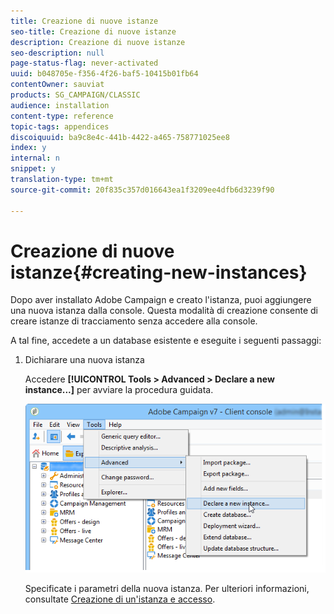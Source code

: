 ```yaml
---
title: Creazione di nuove istanze
seo-title: Creazione di nuove istanze
description: Creazione di nuove istanze
seo-description: null
page-status-flag: never-activated
uuid: b048705e-f356-4f26-baf5-10415b01fb64
contentOwner: sauviat
products: SG_CAMPAIGN/CLASSIC
audience: installation
content-type: reference
topic-tags: appendices
discoiquuid: ba9c8e4c-441b-4422-a465-758771025ee8
index: y
internal: n
snippet: y
translation-type: tm+mt
source-git-commit: 20f835c357d016643ea1f3209ee4dfb6d3239f90

---
```



# Creazione di nuove istanze{#creating-new-instances}

Dopo aver installato Adobe Campaign e creato l&#39;istanza, puoi aggiungere una nuova istanza dalla console. Questa modalità di creazione consente di creare istanze di tracciamento senza accedere alla console.

A tal fine, accedete a un database esistente e eseguite i seguenti passaggi:

1. Dichiarare una nuova istanza

   Accedere **[!UICONTROL Tools > Advanced > Declare a new instance...]** per avviare la procedura guidata.

   ![](assets/s_ncs_install_declare_instance_menu.png)

   Specificate i parametri della nuova istanza. Per ulteriori informazioni, consultate [Creazione di un&#39;istanza e accesso](../../installation/using/creating-an-instance-and-logging-on.md).

